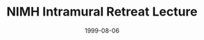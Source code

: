 ---
title: "NIMH Intramural Retreat Lecture"
project_id: 
date: 1999-08-06
conference_id: ""
presenters:
   - peter_bandettini
summary: "NIMH Intramural Retreat Lecture"
file: /assets/presentations/
filename: 
layout: presentation
---